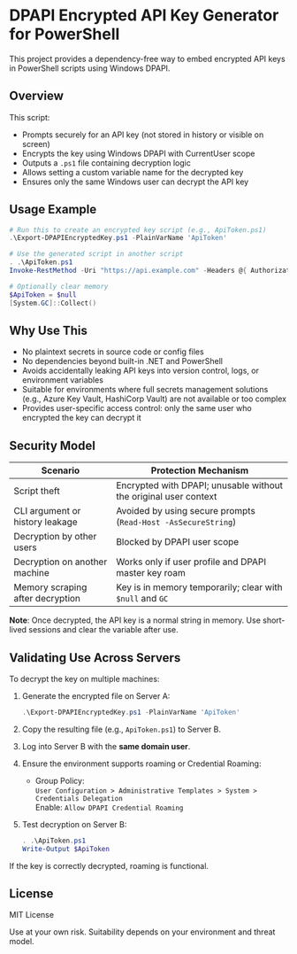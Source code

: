 # DPAPI Encrypted API Key Generator for PowerShell

This project provides a dependency-free way to embed encrypted API keys in PowerShell scripts using Windows DPAPI.

## Overview

This script:

- Prompts securely for an API key (not stored in history or visible on screen)
- Encrypts the key using Windows DPAPI with CurrentUser scope
- Outputs a `.ps1` file containing decryption logic
- Allows setting a custom variable name for the decrypted key
- Ensures only the same Windows user can decrypt the API key

## Usage Example

```powershell
# Run this to create an encrypted key script (e.g., ApiToken.ps1)
.\Export-DPAPIEncryptedKey.ps1 -PlainVarName 'ApiToken'

# Use the generated script in another script
. .\ApiToken.ps1
Invoke-RestMethod -Uri "https://api.example.com" -Headers @{ Authorization = "Bearer $ApiToken" }

# Optionally clear memory
$ApiToken = $null
[System.GC]::Collect()
```

## Why Use This

- No plaintext secrets in source code or config files
- No dependencies beyond built-in .NET and PowerShell
- Avoids accidentally leaking API keys into version control, logs, or environment variables
- Suitable for environments where full secrets management solutions (e.g., Azure Key Vault, HashiCorp Vault) are not available or too complex
- Provides user-specific access control: only the same user who encrypted the key can decrypt it

## Security Model

| Scenario                               | Protection Mechanism                                             |
|----------------------------------------|------------------------------------------------------------------|
| Script theft                           | Encrypted with DPAPI; unusable without the original user context |
| CLI argument or history leakage        | Avoided by using secure prompts (`Read-Host -AsSecureString`)    |
| Decryption by other users              | Blocked by DPAPI user scope                                      |
| Decryption on another machine          | Works only if user profile and DPAPI master key roam             |
| Memory scraping after decryption       | Key is in memory temporarily; clear with `$null` and `GC`        |

**Note**: Once decrypted, the API key is a normal string in memory. Use short-lived sessions and clear the variable after use.

## Validating Use Across Servers

To decrypt the key on multiple machines:

1. Generate the encrypted file on Server A:

   ```powershell
   .\Export-DPAPIEncryptedKey.ps1 -PlainVarName 'ApiToken'
   ```

2. Copy the resulting file (e.g., `ApiToken.ps1`) to Server B.

3. Log into Server B with the **same domain user**.

4. Ensure the environment supports roaming or Credential Roaming:

   - Group Policy:  
     `User Configuration > Administrative Templates > System > Credentials Delegation`  
     Enable: `Allow DPAPI Credential Roaming`

5. Test decryption on Server B:

   ```powershell
   . .\ApiToken.ps1
   Write-Output $ApiToken
   ```

If the key is correctly decrypted, roaming is functional.

## License

MIT License

Use at your own risk. Suitability depends on your environment and threat model.
